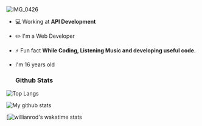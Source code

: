 ![IMG_0426](https://user-images.githubusercontent.com/48949523/94337041-b53c3d00-0011-11eb-9975-3ede5d40aaba.png)

- 💻 Working at **API Development**

- ✏️ I'm a Web Developer

- ⚡ Fun fact **While Coding, Listening Music and developing useful code.**

- I'm 16 years old

  ### Github Stats
![Top Langs](https://github-readme-stats.vercel.app/api/top-langs/?username=blackbird-coding&theme=dark&layout=compact)

![My github stats](https://github-readme-stats.vercel.app/api?username=blackbird-coding&show_icons=true&theme=dark&count_private=true)

[![willianrod's wakatime stats](https://github-readme-stats.vercel.app/api/wakatime?username=Bla_ckB&theme=dark&layout=compact)
